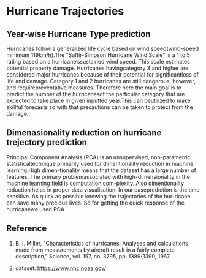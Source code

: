 # Hurricane Trajectories

## Year-wise Hurricane Type prediction

Hurricanes  follow  a  generalized  life  cycle  based  on  wind  speed(wind-speed  minimum  119km/h).The ”Saffir-Simpson Hurricane Wind Scale” is a 1 to 5 rating based on a hurricane’ssustained wind speed.  This scale estimates potential property damage.  Hurricanes havingcategory 3 and higher are considered major hurricanes because of their potential for significantloss of life and damage.  Category 1 and 2 hurricanes are still dangerous, however, and requirepreventative measures. Therefore here the main goal is to predict the number of the hurricanesof the particular category that are expected to take place in given inputted year.This can beutilized to make skillful forecasts so with that precautions can be taken to protect from the damage.


## Dimenasionality reduction on hurricane trejectory prediction

Principal  Component  Analysis  (PCA)  is  an  unsupervised,  non-parametric  statisticaltechnique primarily used for dimentionality reduction in machine learning.High dimen-tionality means that the dataset has a large number of features.  The primary problemassociated with high-dimensionality in the machine learning field is computation com-plexity.  Also dimentionality reduction helps in proper data visualisation.  In our caseprediction is the time sensitive.  As quick as possible knowing the trajectories of the hur-ricane can save many precious lives.  So for getting the quick response of the hurricanewe used PCA


## Reference
1. B. I. Miller, "Characteristics of hurricanes: Analyses and calculations made from measurements by aircraft result in a fairly complete description," Science, vol. 157, no. 3795, pp. 1389{1399, 1967.

2. dataset: https://www.nhc.noaa.gov/
